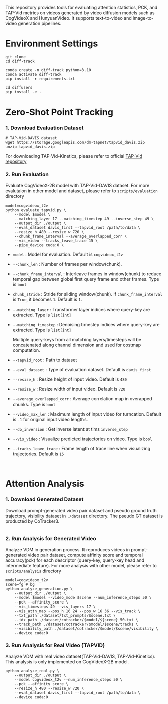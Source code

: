 This repository provides tools for evaluating attention statistics, PCK, and TAP-Vid metrics on videos generated by video diffusion models such as CogVideoX and HunyuanVideo. It supports text-to-video and image-to-video generation pipelines.


# Environment Settings
```
git clone
cd diff-track

conda create -n diff-track python=3.10
conda activate diff-track
pip install -r requirements.txt

cd diffusers
pip install -e .
```

# Zero-Shot Point Tracking
### 1. Download Evaluation Dataset
```
# TAP-Vid-DAVIS dataset
wget https://storage.googleapis.com/dm-tapnet/tapvid_davis.zip
unzip tapvid_davis.zip
```
For downloading TAP-Vid-Kinetics, please refer to official [TAP-Vid repository](https://github.com/google-deepmind/tapnet/tree/main/tapnet/tapvid)

### 2. Run Evaluation
Evaluate CogVideoX-2B model with TAP-Vid-DAVIS dataset. For more evalutaion in other model and dataset, please refer to `scripts/evaluation` directory


```
model=cogvideox_t2v
python evaluate_tapvid.py \
    --model $model \
    --matching_layer 17 --matching_timestep 49 --inverse_step 49 \
    --output_dir ./output \
    --eval_dataset davis_first --tapvid_root /path/to/data \
    --resize_h 480 --resize_w 720 \
    --chunk_frame_interval --average_overlapped_corr \
    --vis_video --tracks_leave_trace 15 \
    --pipe_device cuda:0 \
```

- `model` : Model for evaluation. Default is `cogvideox_t2v`
- `--chunk_len` : Number of frames per window(chunk). 
- `--chunk_frame_interval` : Interleave frames in window(chunk) to reduce temporal gap between global first query frame and other frames. Type is `bool`
- `chunk_stride` : Stride for sliding window(chunk). If `chunk_frame_interval` is `True`, it becomes `1`. Default is `1`. 

- `--matching_layer` : Transformer layer indices where query-key are extracted. Type is `list[int]`

- `--matching_timestep` : Denoising timestep indices where query-key are extracted. Type is `list[int]`

    Multiple query-keys from all matching layers/timesteps will be concatenated along channel dimension and used for costmap computation.
- `--tapvid_root` : Path to dataset
- `--eval_dataset` : Type of evaluation dataset. Default is `davis_first`
- `--resize_h` : Resize height of input video. Default is `480`
- `--resize_w` : Resize width of input video. Default is `720`

- `--average_overlapped_corr` : Average correlation map in overapped chunks. Type is `bool`
- `--video_max_len` : Maximum length of input video for turncation. Default is `-1` for original input video lengths. 
- `--do_inversion` : Get inverse latent at tims `inverse_step`
- `--vis_video` : Visualize predicted trajectories on video. Type is `bool`
- `--tracks_leave_trace` : Frame length of trace line when visualizing trajectories. Default is `15`

</br>

# Attention Analysis
### 1. Download Generated Dataset
Download prompt-generated video pair dataset and pseudo ground truth trajectory, visibility dataset in `./dataset` directory. The pseudo GT dataset is producted by CoTracker3. 
```

```

### 2. Run Analysis for Generated Video

Analyze VDM in generation process. It reproduces videos in prompt-generated video pair dataset, compute affinity score and temporal accuracy(pck) for each descriptor (query-key, query-key head and intermediate feature). For more analysis with other model, please refer to `scripts/analysis` directory
```
model=cogvideox_t2v
scene=fg # bg
python analyze_generation.py \
    --output_dir ./output \
    --model $model --video_mode $scene --num_inference_steps 50 \
    --pck --affinity_score \
    --vis_timesteps 49 --vis_layers 17 \
    --vis_attn_map --pos_h 16 24 --pos_w 16 36 --vis_track \
    --txt_path ./dataset/txt_prompts/$scene.txt \
    --idx_path ./dataset/cotracker/$model/${scene}_50.txt \
    --track_path ./dataset/cotracker/$model/$scene/tracks \
    --visibility_path ./dataset/cotracker/$model/$scene/visibility \
    --device cuda:0
```



### 3. Run Analysis for Real Video (TAPVID)
Analyze VDM with real video dataset(TAP-Vid-DAVIS, TAP-Vid-Kinetics). This analysis is only implemented on CogVideoX-2B model.
```
python analyze_real.py \
    --output_dir ./output \
    --model cogvideox_t2v --num_inference_steps 50 \
    --pck --affinity_score \
    --resize_h 480 --resize_w 720 \
    --eval_dataset davis_first --tapvid_root /path/to/data \
    --device cuda:0

```
